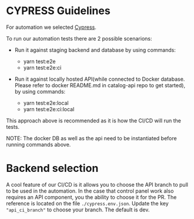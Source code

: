 # CYPRESS Guidelines

For automation we selected [Cypress](https://www.cypress.io/).

To run our automation tests there are 2 possible scenarions:
 - Run it against staging backend and database by using commands:
   - yarn test:e2e
   - yarn test:e2e:ci

- Run it against locally hosted API(while connected to Docker database. Please refer to docker README.md in catalog-api repo to get started), by using commands:
  - yarn test:e2e:local
  - yarn test:e2e:ci:local
  
This approach above is recommended as it is how the CI/CD will run the tests.

NOTE: The docker DB as well as the api need to be instantiated before running commands above.

# Backend selection
A cool feature of our CI/CD is it allows you to choose the API branch to pull to be used in the automation. In the case that control panel work also requires an API component, you the ability to choose it for the PR. The reference is located on the file  `./cypress.env.json`. Update the key `"api_ci_branch"` to choose your branch. The default is dev.